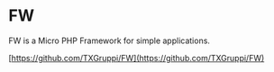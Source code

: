 # FW

FW is a Micro PHP Framework for simple applications.

[https://github.com/TXGruppi/FW](https://github.com/TXGruppi/FW)